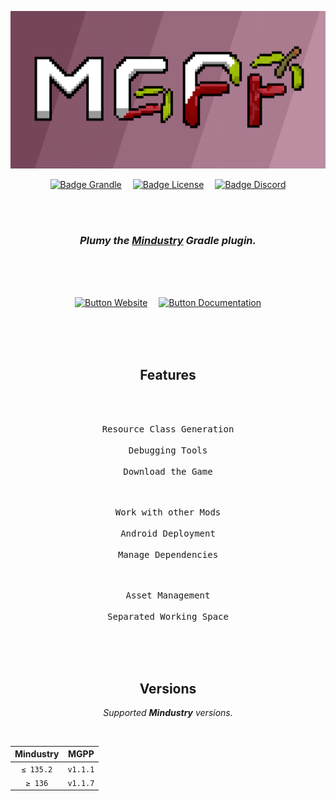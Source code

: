 <div align="center">

![Banner]

[![Badge Grandle]][Grandle]   
[![Badge License]][License]   
[![Badge Discord]][Discord]

<br>
<br>

### ***Plumy*** *the **[Mindustry]** Gradle plugin.*

<br>
<br>
<br>

[![Button Website]][Website]   
[![Button Documentation]][Documentation]

<br>
<br>
<br>

## Features

<br>

<kbd>   <br>   Resource Class Generation   <br>   </kbd>   
<kbd>   <br>   Debugging Tools   <br>   </kbd>   
<kbd>   <br>   Download the Game   <br>   </kbd>

<kbd>   <br>   Work with other Mods   <br>   </kbd>   
<kbd>   <br>   Android Deployment   <br>   </kbd>   
<kbd>   <br>   Manage Dependencies   <br>   </kbd>

<kbd>   <br>   Asset Management   <br>   </kbd>   
<kbd>   <br>   Separated Working Space   <br>   </kbd>

<br>
<br>

## Versions

*Supported **Mindustry** versions.*

<br>

| Mindustry |    MGPP    |
|:---------:|:----------:|
| `≤ 135.2` |  `v1.1.1`  |
| `≥ 136`   |  `v1.1.7`  |

<br>

</div>


<!----------------------------------------------------------------------------->

[Mindustry]: https://mindustrygame.github.io/
[Grandle]: https://plugins.gradle.org/plugin/io.github.liplum.mgpp
[Website]: https://plumygame.github.io/mgpp/
[Discord]: https://discord.gg/3Hrep3WtUz

[Documentation]: docs-shared/Documentation.md
[Banner]: GFX/preview.png
[License]: LICENSE


<!----------------------------------[ Badges ]--------------------------------->

[Badge Grandle]: https://img.shields.io/gradle-plugin-portal/v/io.github.liplum.mgpp?color=023a46&label=Gradle&logo=Gradle&style=for-the-badge&labelColor=034e5e
[Badge Discord]: https://img.shields.io/discord/937228972041842718?color=454fc1&label=Discord&logo=Discord&style=for-the-badge&logoColor=white&labelColor=5865F2
[Badge License]: https://img.shields.io/badge/License-GPL3-015d93.svg?style=for-the-badge&labelColor=blue


<!---------------------------------[ Buttons ]--------------------------------->

[Button Documentation]: https://img.shields.io/badge/Documentation-bd8da2?style=for-the-badge&logoColor=white&logo=GitBook
[Button Website]: https://img.shields.io/badge/Website-76455a?style=for-the-badge&logoColor=white&logo=GoogleEarth
